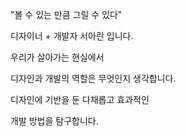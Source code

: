 "볼 수 있는 만큼 그릴 수 있다"

디자이너 + 개발자 서아란 입니다.

우리가 살아가는 현실에서

디자인과 개발의 역할은 무엇인지 생각합니다.

디자인에 기반을 둔 다채롭고 효과적인

개발 방법을 탐구합니다.
